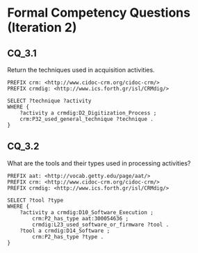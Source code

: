 # Formal Competency Questions (Iteration 2)
## CQ_3.1
Return the techniques used in acquisition activities.

```SPARQL
PREFIX crm: <http://www.cidoc-crm.org/cidoc-crm/>
PREFIX crmdig: <http://www.ics.forth.gr/isl/CRMdig/>

SELECT ?technique ?activity
WHERE {
    ?activity a crmdig:D2_Digitization_Process ;
    crm:P32_used_general_technique ?technique .
}
```
## CQ_3.2
What are the tools and their types used in processing activities?

```SPARQL
PREFIX aat: <http://vocab.getty.edu/page/aat/>
PREFIX crm: <http://www.cidoc-crm.org/cidoc-crm/>
PREFIX crmdig: <http://www.ics.forth.gr/isl/CRMdig/>

SELECT ?tool ?type
WHERE {
    ?activity a crmdig:D10_Software_Execution ;
        crm:P2_has_type aat:300054636 ;
        crmdig:L23_used_software_or_firmware ?tool .
    ?tool a crmdig:D14_Software ;
        crm:P2_has_type ?type .
}
```